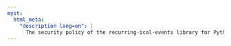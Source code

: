```yaml
---
myst:
  html_meta:
    "description lang=en": |
      The security policy of the recurring-ical-events library for Python.
---
```


```{include} ../SECURITY.md
```